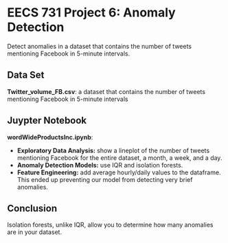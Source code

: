 # EECS 731 Project 6: Anomaly Detection
Detect anomalies in a dataset that contains the number of tweets mentioning Facebook in 5-minute intervals.

## Data Set
**Twitter_volume_FB.csv**: a dataset that contains the number of tweets mentioning Facebook in 5-minute intervals

## Juypter Notebook
**wordWideProductsInc.ipynb**:
 - **Exploratory Data Analysis:** show a lineplot of the number of tweets mentioning Facebook for the entire dataset, a month, a week, and a day.
 - **Anomaly Detection Models:** use IQR and isolation forests.
 - **Feature Engineering:** add average hourly/daily values to the dataframe. This ended up preventing our model from detecting very brief anomalies.
 
 ## Conclusion
 Isolation forests, unlike IQR, allow you to determine how many anomalies are in your dataset. 
